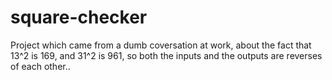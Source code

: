 # square-checker
Project which came from a dumb coversation at work, about the fact that 13^2 is 169, and 31^2 is 961, so both the inputs and the outputs are reverses of each other..
